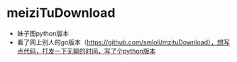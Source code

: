 # meiziTuDownload
- 妹子图python版本
- 看了网上别人的go版本（https://github.com/smloli/mzituDownload），想写点代码，打发一下无聊的时间，写了个python版本

